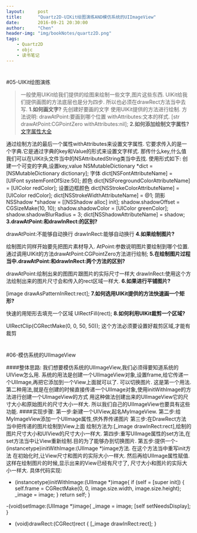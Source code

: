```yaml
---
layout:     post
title:      "Quartz2D-UIKit绘图演练AND模仿系统的UIImageView"
date:       2016-09-21 20:30:00
author:     "Chen"
header-img: "img/bookNotes/quartz2D.png"
tags:
    - Quartz2D
    - objc
    - 读书笔记
---
```


#
#05-UIKit绘图演练
>	一般使用UIKit给我们提供的绘图来绘制一些文字,图片这些东西.
>UIKit给我们提供画图的方法底层也是分为四步.
>所以也必须在drawRect方法当中去写.
**1.如何画文字?**
先创建好要画的文字
使用UIKit提供的方法进行绘制.
方法说明:
drawAtPoint:要画到哪个位置
withAttributes:文本的样式.
[str drawAtPoint:CGPointZero withAttributes:nil];
**2.如何添加绘制文字属性?**[文字属性大全][01]

通过绘制方法的最后一个属性withAttributes来设置文字属性.
它要求传入的是一个字典.它是通过字典的key和Value的形式来设置文字样式.
那传什么key,什么值我们可以在UIKit头文件当中的NSAttributedString类当中去找.
使用形式如下:
创建一个可变的字典,设置key,value
NSMutableDictionary *dict = [NSMutableDictionary dictionary];
字体
dict[NSFontAttributeName] = [UIFont systemFontOfSize:50];
颜色
dict[NSForegroundColorAttributeName] = [UIColor redColor];
设置边框颜色
dict[NSStrokeColorAttributeName] = [UIColor redColor];
dict[NSStrokeWidthAttributeName] = @1;
阴影
NSShadow *shadow = [[NSShadow alloc] init];
shadow.shadowOffset = CGSizeMake(10, 10);
shadow.shadowColor = [UIColor greenColor];
shadow.shadowBlurRadius = 3;
dict[NSShadowAttributeName] = shadow;
**3.drawAtPoint:和drawInRect:的区别?**

drawAtPoint:不能够自动换行
drawInRect:能够自动换行
**4.如果绘制图片?**

绘制图片同样开始要先把图片素材导入.
AtPoint:参数说明图片要绘制到哪个位置.
通过调用UIKit的方法drawAtPoint:CGPointZero方法进行绘制;
**5.在绘制图片过程当中.drawAtPoint:和drawInRect:两个方法的区别?**

drawAtPoint:绘制出来的图图片跟图片的实际尺寸一样大
drawInRect:使用这个方法绘制出来的图片尺寸会和传入的rect区域一样大.
**6.如果进行平铺图片?**

[image drawAsPatternInRect:rect];
**7.如何选用UIKit提供的方法快速画一个矩形?**

快速的用矩形去填充一个区域
UIRectFill(rect);
**8.如何利用UIKit裁剪一个区域?**

UIRectClip(CGRectMake(0, 0, 50, 50));
这个方法必须要设置好裁剪区域,才能有裁剪


[01]: ./NSAttributedSring的描述.md

#
#06-模仿系统的UIImageView

####整体思路:
我们想要模仿系统的UIImageView,我们必须得要知道系统的UIView怎么用.
系统的用法是创建一个UIImageView对象,设置frame,给它传递一个UIImage,再把它添加到一个View上面就可以了.
可以切换图片.
这是第一个用法.
第二种用法,就是在创建的时候直接传递一个UIImage对象,使用initWithImage的方法进行创建一个UImageView的方式
用这种做法创建出来的UIImageView它的尺寸大小和原始图片的尺寸大小一样大.
所以我们自己的UIImageView也要具有这些功能.
####实现步骤:
第一步:新建一个UIView,起名MyImageView.
第二步:给MyImageView添加一个UIImage属性,供外界传递图片
第三步:在DrawRect方法当中把传递的图片绘制到View上面
绘制方法为:[_image drawInRect:rect],绘制的图片尺寸大小和UIView的尺寸大小一样大.
第四步:重写UIImage属性的set方法,在set方法当中让View重新绘制.目的为了能够办到切换图片.
第五步:提供一个- (instancetype)initWithImage:(UIImage *)image方法.
在这个方法当中重写init方法
在初始化时,让View尺寸和图片的实际大小一样大.
然后再给UIImage属性赋值.
这样在绘制图片的时候,显示出来的View已经有尺寸了, 尺寸大小和图片的实际大小一样大.
具体代码实现:
- (instancetype)initWithImage:(UIImage *)image{
if (self = [super init]) {
self.frame = CGRectMake(0, 0, image.size.width, image.size.height);
_image = image;
}
return self;
}

-(void)setImage:(UIImage *)image{
_image = image;
[self setNeedsDisplay];
}
- (void)drawRect:(CGRect)rect {
[_image drawInRect:rect];
}